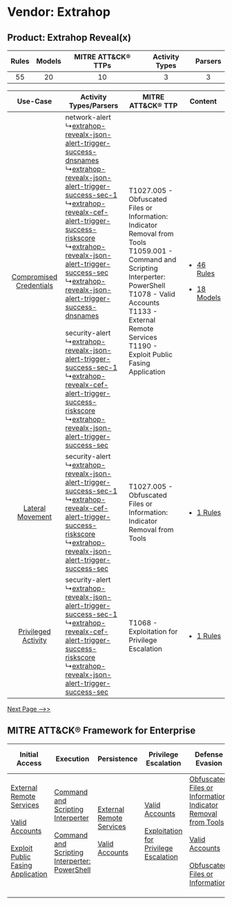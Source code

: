 Vendor: Extrahop
================
Product: Extrahop Reveal(x)
---------------------------
| Rules | Models | MITRE ATT&CK® TTPs | Activity Types | Parsers |
|:-----:|:------:|:------------------:|:--------------:|:-------:|
|  55   |   20   |         10         |       3        |    3    |

|    Use-Case    | Activity Types/Parsers    | MITRE ATT&CK® TTP    | Content    |
|:----:| ---- | ---- | ---- |
| [Compromised Credentials](../../../UseCases/uc_compromised_credentials.md) |  network-alert<br> ↳[extrahop-revealx-json-alert-trigger-success-dnsnames](Ps/pC_extrahoprevealxjsonalerttriggersuccessdnsnames.md)<br> ↳[extrahop-revealx-json-alert-trigger-success-sec-1](Ps/pC_extrahoprevealxjsonalerttriggersuccesssec1.md)<br> ↳[extrahop-revealx-cef-alert-trigger-success-riskscore](Ps/pC_extrahoprevealxcefalerttriggersuccessriskscore.md)<br> ↳[extrahop-revealx-json-alert-trigger-success-sec](Ps/pC_extrahoprevealxjsonalerttriggersuccesssec.md)<br> ↳[extrahop-revealx-json-alert-trigger-success-dnsnames](Ps/pC_extrahoprevealxjsonalerttriggersuccessdnsnames.md)<br><br> security-alert<br> ↳[extrahop-revealx-json-alert-trigger-success-sec-1](Ps/pC_extrahoprevealxjsonalerttriggersuccesssec1.md)<br> ↳[extrahop-revealx-cef-alert-trigger-success-riskscore](Ps/pC_extrahoprevealxcefalerttriggersuccessriskscore.md)<br> ↳[extrahop-revealx-json-alert-trigger-success-sec](Ps/pC_extrahoprevealxjsonalerttriggersuccesssec.md)<br> | T1027.005 - Obfuscated Files or Information: Indicator Removal from Tools<br>T1059.001 - Command and Scripting Interperter: PowerShell<br>T1078 - Valid Accounts<br>T1133 - External Remote Services<br>T1190 - Exploit Public Fasing Application<br> | [<ul><li>46 Rules</li></ul><ul><li>18 Models</li></ul>](RM/r_m_extrahop_extrahop_reveal(x)_Compromised_Credentials.md) |
|        [Lateral Movement](../../../UseCases/uc_lateral_movement.md)        |  security-alert<br> ↳[extrahop-revealx-json-alert-trigger-success-sec-1](Ps/pC_extrahoprevealxjsonalerttriggersuccesssec1.md)<br> ↳[extrahop-revealx-cef-alert-trigger-success-riskscore](Ps/pC_extrahoprevealxcefalerttriggersuccessriskscore.md)<br> ↳[extrahop-revealx-json-alert-trigger-success-sec](Ps/pC_extrahoprevealxjsonalerttriggersuccesssec.md)<br>    | T1027.005 - Obfuscated Files or Information: Indicator Removal from Tools<br>    | [<ul><li>1 Rules</li></ul>](RM/r_m_extrahop_extrahop_reveal(x)_Lateral_Movement.md)    |
|     [Privileged Activity](../../../UseCases/uc_privileged_activity.md)     |  security-alert<br> ↳[extrahop-revealx-json-alert-trigger-success-sec-1](Ps/pC_extrahoprevealxjsonalerttriggersuccesssec1.md)<br> ↳[extrahop-revealx-cef-alert-trigger-success-riskscore](Ps/pC_extrahoprevealxcefalerttriggersuccessriskscore.md)<br> ↳[extrahop-revealx-json-alert-trigger-success-sec](Ps/pC_extrahoprevealxjsonalerttriggersuccesssec.md)<br>    | T1068 - Exploitation for Privilege Escalation<br>    | [<ul><li>1 Rules</li></ul>](RM/r_m_extrahop_extrahop_reveal(x)_Privileged_Activity.md)    |
[Next Page -->>](2_ds_extrahop_extrahop_reveal(x).md)

MITRE ATT&CK® Framework for Enterprise
--------------------------------------
| Initial Access                                                                                                                                                                                                                         | Execution                                                                                                                                                                                    | Persistence                                                                                                                                      | Privilege Escalation                                                                                                                                          | Defense Evasion                                                                                                                                                                                                                                                               | Credential Access | Discovery | Lateral Movement | Collection | Command and Control                                                                                                                                                                                                                                             | Exfiltration | Impact |
| -------------------------------------------------------------------------------------------------------------------------------------------------------------------------------------------------------------------------------------- | -------------------------------------------------------------------------------------------------------------------------------------------------------------------------------------------- | ------------------------------------------------------------------------------------------------------------------------------------------------ | ------------------------------------------------------------------------------------------------------------------------------------------------------------- | ----------------------------------------------------------------------------------------------------------------------------------------------------------------------------------------------------------------------------------------------------------------------------- | ----------------- | --------- | ---------------- | ---------- | --------------------------------------------------------------------------------------------------------------------------------------------------------------------------------------------------------------------------------------------------------------- | ------------ | ------ |
| [External Remote Services](https://attack.mitre.org/techniques/T1133)<br><br>[Valid Accounts](https://attack.mitre.org/techniques/T1078)<br><br>[Exploit Public Fasing Application](https://attack.mitre.org/techniques/T1190)<br><br> | [Command and Scripting Interperter](https://attack.mitre.org/techniques/T1059)<br><br>[Command and Scripting Interperter: PowerShell](https://attack.mitre.org/techniques/T1059/001)<br><br> | [External Remote Services](https://attack.mitre.org/techniques/T1133)<br><br>[Valid Accounts](https://attack.mitre.org/techniques/T1078)<br><br> | [Valid Accounts](https://attack.mitre.org/techniques/T1078)<br><br>[Exploitation for Privilege Escalation](https://attack.mitre.org/techniques/T1068)<br><br> | [Obfuscated Files or Information: Indicator Removal from Tools](https://attack.mitre.org/techniques/T1027/005)<br><br>[Valid Accounts](https://attack.mitre.org/techniques/T1078)<br><br>[Obfuscated Files or Information](https://attack.mitre.org/techniques/T1027)<br><br> |                   |           |                  |            | [Dynamic Resolution](https://attack.mitre.org/techniques/T1568)<br><br>[Dynamic Resolution: Domain Generation Algorithms](https://attack.mitre.org/techniques/T1568/002)<br><br>[Application Layer Protocol](https://attack.mitre.org/techniques/T1071)<br><br> |              |        |